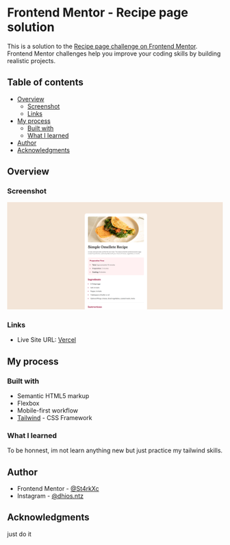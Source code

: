 # Frontend Mentor - Recipe page solution

This is a solution to the [Recipe page challenge on Frontend Mentor](https://www.frontendmentor.io/challenges/recipe-page-KiTsR8QQKm). Frontend Mentor challenges help you improve your coding skills by building realistic projects. 

## Table of contents

- [Overview](#overview)
  - [Screenshot](#screenshot)
  - [Links](#links)
- [My process](#my-process)
  - [Built with](#built-with)
  - [What I learned](#what-i-learned)
- [Author](#author)
- [Acknowledgments](#acknowledgments)

## Overview

### Screenshot

![](./screenshot/image.png)

### Links

- Live Site URL: [Vercel](https://fementor-sociallinks.vercel.app/)

## My process
### Built with
- Semantic HTML5 markup
- Flexbox
- Mobile-first workflow
- [Tailwind](https://tailwindcss.com/) - CSS Framework

### What I learned

To be honnest, im not learn anything new but just practice my tailwind skills.


## Author

- Frontend Mentor - [@St4rkXc](https://www.frontendmentor.io/profile/St4rkXc)
- Instagram - [@dhios.ntz](https://www.instagram.com/dhios.ntz/)

## Acknowledgments

just do it
